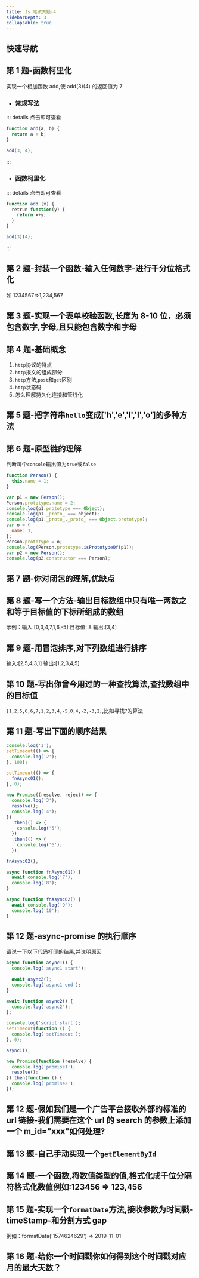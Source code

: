 ```yaml
---
title: Js 笔试真题-4
sidebarDepth: 3
collapsable: true
---
```


## 快速导航

<TOC />

## 第 1 题-函数柯里化

实现一个相加函数 add,使 add(3)(4) 的返回值为 7

- ### 常规写法

::: details 点击即可查看

```js
function add(a, b) {
  return a + b;
}

add(3, 4);
```

:::

- ### 函数柯里化

::: details 点击即可查看

```js
function add (x) {
  retrun function(y) {
    return x+y;
  }
}

add(3)(4);
```

:::

## 第 2 题-封装一个函数-输入任何数字-进行千分位格式化

如 1234567=>1,234,567

## 第 3 题-实现一个表单校验函数,长度为 8-10 位，必须包含数字,字母,且只能包含数字和字母

## 第 4 题-基础概念

1. `http`协议的特点
2. `http`报文的组成部分
3. `http`方法,`post`和`get`区别
4. `http`状态码
5. 怎么理解持久化连接和管线化

## 第 5 题-把字符串`hello`变成['h','e','l','l','o']的多种方法

## 第 6 题-原型链的理解

判断每个`console`输出值为`true`或`false`

```js
function Person() {
  this.name = 1;
}

var p1 = new Person();
Person.prototype.name = 2;
console.log(p1.prototype === Object);
console.log(p1._proto_ === object);
console.log(p1._proto_._proto_ === Object.prototype);
var o = {
  name: 3,
};
Person.prototype = o;
console.log(Person.prototype.isPrototypeOf(p1));
var p2 = new Person();
console.log(p2.constructor === Person);
```

## 第 7 题-你对闭包的理解,优缺点

## 第 8 题-写一个方法-输出目标数组中只有唯一两数之和等于目标值的下标所组成的数组

示例：输入:[0,3,4,7,1,6,-5]
目标值: 8 输出:[3,4]

## 第 9 题-用冒泡排序,对下列数组进行排序

输入:[2,5,4,3,1]
输出:[1,2,3,4,5]

## 第 10 题-写出你曾今用过的一种查找算法,查找数组中的目标值

`[1,2,5,6,6,7,1,2,3,4,-5,0,4,-2,-3,2]`,比如寻找`7`的算法

## 第 11 题-写出下面的顺序结果

```js
console.log('1');
setTimeout(() => {
  console.log('2');
}, 100);

setTimeout(() => {
  fnAsync01();
}, 0);

new Promise((resolve, reject) => {
  console.log('3');
  resolve();
  console.log('4');
})
  .then(() => {
    console.log('5');
  })
  .then(() => {
    console.log('6');
  });

fnAsync02();

async function fnAsync01() {
  await console.log('7');
  console.log('8');
}

async function fnAsync02() {
  await console.log('9');
  console.log('10');
}
```

## 第 12 题-async-promise 的执行顺序

请说一下以下代码打印的结果,并说明原因

```js
async function async1() {
  console.log('async1 start');

  await async2();
  console.log('async1 end');
}

await function async2() {
  console.log('async2');
};

console.log('script start');
setTimeout(function () {
  console.log('setTimeout');
}, 0);

async1();

new Promise(function (resolve) {
  console.log('promise1');
  resolve();
}).then(function () {
  console.log('promise2');
});
```

## 第 12 题-假如我们是一个广告平台接收外部的标准的 url 链接-我们需要在这个 url 的 search 的参数上添加一个 m_id="xxx"如何处理?

## 第 13 题-自己手动实现一个`getElementById`

## 第 14 题-一个函数,将数值类型的值,格式化成千位分隔符格式化数值例如:123456 => 123,456

## 第 15 题-实现一个`formatDate`方法,接收参数为时间戳-timeStamp-和分割方式 gap

例如：formatData('1574624629') => 2019-11-01

## 第 16 题-给你一个时间戳你如何得到这个时间戳对应月的最大天数？


<footer-FooterLink :isShareLink="true" :isDaShang="true" />